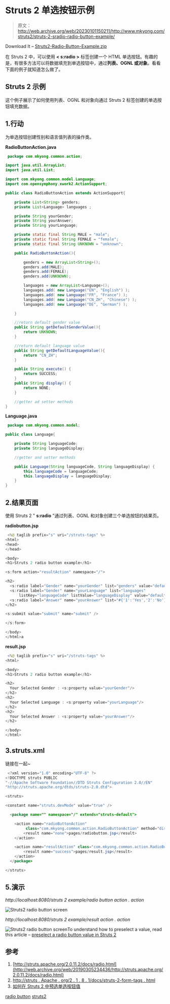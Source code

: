 # Struts 2 <radio>单选按钮示例</radio>

> 原文：<http://web.archive.org/web/20230101150211/http://www.mkyong.com/struts2/struts-2-sradio-radio-button-example/>

Download It – [Struts2-Radio-Button-Example.zip](http://web.archive.org/web/20190305234436/http://www.mkyong.com/wp-content/uploads/2010/06/Struts2-Radio-Button-Example.zip)

在 Struts 2 中，可以使用 **< s:radio >** 标签创建一个 HTML 单选按钮。有趣的是，有很多方法可以将数据填充到单选按钮中，通过**列表、OGNL 或对象**。看看下面的例子就知道怎么做了。

## Struts 2 <radio>示例</radio>

这个例子展示了如何使用列表、OGNL 和对象向通过 Struts 2 <radio>标签创建的单选按钮填充数据。</radio>

 ## 1.行动

为单选按钮创建性别和语言值列表的操作类。

**RadioButtonAction.java**

```java
 package com.mkyong.common.action;

import java.util.ArrayList;
import java.util.List;

import com.mkyong.common.model.Language;
import com.opensymphony.xwork2.ActionSupport;

public class RadioButtonAction extends ActionSupport{

	private List<String> genders;
	private List<Language> languages ;

	private String yourGender;
	private String yourAnswer;
	private String yourLanguage;

	private static final String MALE = "male";
	private static final String FEMALE = "female";
	private static final String UNKNOWN = "unknown";

	public RadioButtonAction(){

		genders = new ArrayList<String>();
		genders.add(MALE);
		genders.add(FEMALE);
		genders.add(UNKNOWN);

		languages = new ArrayList<Language>();
		languages.add( new Language("EN", "English") );
		languages.add( new Language("FR", "France") );
		languages.add( new Language("CN_ZH", "Chinese") );
		languages.add( new Language("DE", "German") );

	}

	//return default gender value
	public String getDefaultGenderValue(){
		return UNKNOWN;
	}

	//return default language value
	public String getDefaultLanguageValue(){
		return "CN_ZH";
	}

	public String execute() {
		return SUCCESS;
	}
	public String display() {
		return NONE;
	}

	//getter ad setter methods
} 
```

**Language.java**

```java
 package com.mkyong.common.model;

public class Language{

	private String languageCode;
	private String languageDisplay;

	//getter and setter methods

	public Language(String languageCode, String languageDisplay) {
		this.languageCode = languageCode;
		this.languageDisplay = languageDisplay;
	}
} 
```

 ## 2.结果页面

使用 Struts 2 " **s:radio** "通过列表、OGNL 和对象创建三个单选按钮的结果页。

**radiobutton.jsp**

```java
 <%@ taglib prefix="s" uri="/struts-tags" %>
<html>
<head>
</head>

<body>
<h1>Struts 2 radio button example</h1>

<s:form action="resultAction" namespace="/">

<h2>
  <s:radio label="Gender" name="yourGender" list="genders" value="defaultGenderValue" />
  <s:radio label="Gender" name="yourLanguage" list="languages" 
      listKey="languageCode" listValue="languageDisplay" value="defaultLanguageValue" />
  <s:radio label="Answer" name="yourAnswer" list="#{'1':'Yes','2':'No'}" value="2" />
</h2> 

<s:submit value="submit" name="submit" />

</s:form>

</body>
</html>a 
```

**result.jsp**

```java
 <%@ taglib prefix="s" uri="/struts-tags" %>
<html>

<body>
<h1>Struts 2 radio button example</h1>

<h2>
  Your Selected Gender : <s:property value="yourGender"/>
</h2> 
<h2>
  Your Selected Language : <s:property value="yourLanguage"/>
</h2> 
<h2>
  Your Selected Answer : <s:property value="yourAnswer"/>
</h2> 

</body>
</html> 
```

## 3.struts.xml

链接在一起~

```java
 <?xml version="1.0" encoding="UTF-8" ?>
<!DOCTYPE struts PUBLIC
"-//Apache Software Foundation//DTD Struts Configuration 2.0//EN"
"http://struts.apache.org/dtds/struts-2.0.dtd">

<struts>

<constant name="struts.devMode" value="true" />

  <package name="" namespace="/" extends="struts-default">

    <action name="radioButtonAction" 
         class="com.mkyong.common.action.RadioButtonAction" method="display">
		<result name="none">pages/radiobutton.jsp</result>
    </action>

    <action name="resultAction" class="com.mkyong.common.action.RadioButtonAction">
		<result name="success">pages/result.jsp</result>
    </action>
  </package>

</struts> 
```

## 5.演示

*http://localhost:8080/struts 2 example/radio button action . action*

![Struts2 radio button screen](img/b75d59a13cbf2088e1e459dc036a2eb7.png "struts2-radio-button-example-1")

*http://localhost:8080/struts 2 example/result action . action*

![Struts2 radio button screen](img/19da1d5ef7c11ef590a65907da527f1e.png "struts2-radio-button-example-2")To understand how to preselect a value, read this article – [preselect a radio button value in Struts 2](http://web.archive.org/web/20190305234436/http://www.mkyong.com/struts2/how-to-preselect-a-radio-button-value-in-struts-2/)

## 参考

1.  [http://struts.apache.org/2.0.11.2/docs/radio.html](http://web.archive.org/web/20190305234436/http://struts.apache.org/2.0.11.2/docs/radio.html)
2.  [http://struts . Apache . org/2 . 1 . 8 . 1/docs/struts-2-form-tags . html](http://web.archive.org/web/20190305234436/http://struts.apache.org/2.1.8.1/docs/struts-2-form-tags.html)
3.  [如何在 Struts 2 中预选单选按钮值](http://web.archive.org/web/20190305234436/http://www.mkyong.com/struts2/how-to-preselect-a-radio-button-value-in-struts-2/)

[radio button](http://web.archive.org/web/20190305234436/http://www.mkyong.com/tag/radio-button/) [struts2](http://web.archive.org/web/20190305234436/http://www.mkyong.com/tag/struts2/)







